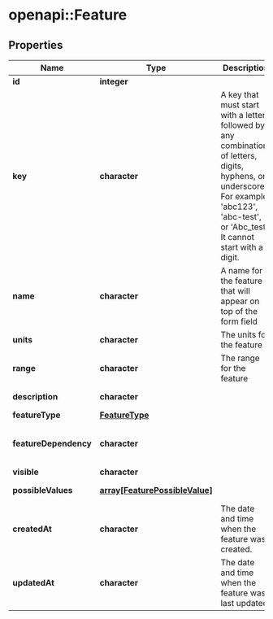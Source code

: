 # openapi::Feature


## Properties
Name | Type | Description | Notes
------------ | ------------- | ------------- | -------------
**id** | **integer** |  | [optional] 
**key** | **character** | A key that must start with a letter, followed by any combination of letters, digits, hyphens, or underscores. For example, &#39;abc123&#39;, &#39;abc-test&#39;, or &#39;Abc_test&#39;. It cannot start with a digit. | 
**name** | **character** | A name for the feature that will appear on top of the form field | [Max. length: 255] 
**units** | **character** | The units for the feature | [optional] [Max. length: 255] 
**range** | **character** | The range for the feature | [optional] [Max. length: 255] 
**description** | **character** |  | [optional] [Max. length: 2000] 
**featureType** | [**FeatureType**](FeatureType.md) |  | [Enum: ] 
**featureDependency** | **character** |  | [optional] [Enum: [DEPENDENT, INDEPENDENT]] 
**visible** | **character** |  | [optional] 
**possibleValues** | [**array[FeaturePossibleValue]**](FeaturePossibleValue.md) |  | [optional] [Max. items: 1000] 
**createdAt** | **character** | The date and time when the feature was created. | [optional] 
**updatedAt** | **character** | The date and time when the feature was last updated. | [optional] 


